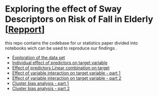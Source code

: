 # Exploring the effect of Sway Descriptors on Risk of Fall in Elderly [[Repport](https://github.com/AnasAito/Statisitcs-project-Emines/blob/main/Statistics_repport_2021.pdf)]

this repo contains the codebase for ur statistics paper divided into notebooks wich can be used to reproduce our findings .  
- [Exploration of the data set](https://github.com/AnasAito/Statisitcs-project-Emines/blob/main/Exploration_of_the_data_set.ipynb)
- [Individual effect of predictors on target variable]() 
- [Effect of predictors Linear combination on target]() 
- [Effect of variable interaction on target variable - part 1](https://github.com/AnasAito/Statisitcs-project-Emines/blob/main/variable_interaction_.ipynb) 
- [Effect of variable interaction on target variable - part 2]() 
- [Cluster bias analysis - part 1](https://github.com/AnasAito/Statisitcs-project-Emines/blob/main/cluster_bias_part_1_.ipynb) 
- [Cluster bias analysis - part 2]() 
